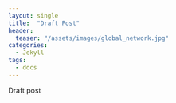 ```yaml
---
layout: single
title:  "Draft Post"
header:
  teaser: "/assets/images/global_network.jpg"
categories: 
  - Jekyll
tags:
  - docs
---
```

Draft post